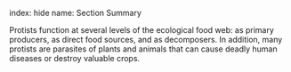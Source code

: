 index: hide
name: Section Summary

Protists function at several levels of the ecological food web: as primary producers, as direct food sources, and as decomposers. In addition, many protists are parasites of plants and animals that can cause deadly human diseases or destroy valuable crops.
